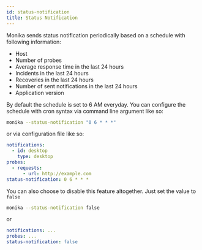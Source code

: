 ```yaml
---
id: status-notification
title: Status Notification
---
```


Monika sends status notification periodically based on a schedule with following information:

- Host
- Number of probes
- Average response time in the last 24 hours
- Incidents in the last 24 hours
- Recoveries in the last 24 hours
- Number of sent notifications in the last 24 hours
- Application version

By default the schedule is set to 6 AM everyday. You can configure the schedule with cron syntax via command line argument like so:

```bash
monika --status-notification "0 6 * * *"
```

or via configuration file like so:

```yml
notifications:
  - id: desktop
    type: desktop
probes:
  - requests:
      - url: http://example.com
status-notification: 0 6 * * *
```

You can also choose to disable this feature altogether. Just set the value to `false`

```bash
monika --status-notification false
```

or

```yml
notifications: ...
probes: ...
status-notification: false
```
